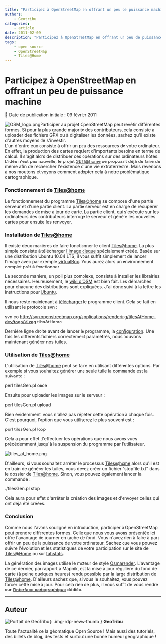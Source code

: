 ```yaml
---
title: "Participez à OpenStreetMap en offrant un peu de puissance machine"
authors:
    - Geotribu
categories:
    - article
date: 2011-02-09
description: "Participez à OpenStreetMap en offrant un peu de puissance machine"
tags:
    - open source
    - OpenStreetMap
    - Tiles@Home
---
```


# Participez à OpenStreetMap en offrant un peu de puissance machine

:calendar: Date de publication initiale : 09 février 2011

![OSM_logo.png](https://cdn.geotribu.fr/img/logos-icones/OpenStreetMap/Openstreetmap.png)Participer au projet OpenStreetMap peut revêtir différentes formes. Si pour la plus grande majorité des contributeurs, cela consiste à uploader des fichiers GPX ou à digitaliser les données, sachez qu'il existe d'autres moyens de s'investir.  
L'un d'entre eux consiste à offrir un peu des ressources de votre ordinateur. En effet, la production des cartes requiert d'importants besoins en terme de calcul. Il s'agit alors de distribuer ces opérations sur des ordinateurs hôtes. L'idée n'est pas nouvelle, le projet [SETI@home](http://setiathome.ssl.berkeley.edu/) se proposait déjà de faire de même afin de rechercher l'existence d'une vie extraterrestre. Mais revenons à nos moutons et voyons comment adopter cela à notre problématique cartographique.

### Fonctionnement de [Tiles@home](mailto:Tiles@home)

Le fonctionnement du programme [Tiles@home](mailto:Tiles@home) se compose d'une partie serveur et d'une partie client. La partie serveur est en charge de récupérer les demandes de mise à jour de carte. La partie client, qui s'exécute sur les ordinateurs des contributeurs interroge le serveur et génère les nouvelles cartes pour ensuite les renvoyer.

### Installation de [Tiles@home](mailto:Tiles@home)

Il existe deux manières de faire fonctionner le client [Tiles@home](mailto:Tiles@home). La plus simple consiste à télécharger [l'image disque](https://wiki.openstreetmap.org/wiki/Virtual_Tiles@Home_-_Ubuntu#Download) spécialement créée. Basée sur une distribution Ubuntu 10.04 LTS, il vous suffit simplement de lancer l'image avec par exemple [virtualBox](http://www.virtualbox.org/). Vous aurez alors un environnement complet prêt à fonctionner.

La seconde manière, un poil plus complexe, consiste à installer les librairies nécessaires. Heureusement, le [wiki d'OSM](https://wiki.openstreetmap.org/wiki/Tiles@home/Install_Guide) est bien fait. Les démarches pour chacune des distributions sont expliquées. J'ai donc suivi à la lettre les instructions pour [Ubuntu](https://wiki.openstreetmap.org/wiki/Tiles@home/Install_Guide#Ubuntu).

Il nous reste maintenant à [télécharger](https://wiki.openstreetmap.org/wiki/Tiles@home/Install_Guide#Download_the_program) le programme client. Cela se fait en utilisant le protocole svn :

svn co <http://svn.openstreetmap.org/applications/rendering/tilesAtHome-dev/tags/Vizag> tilesAtHome

Dernière ligne droite avant de lancer le programme, la [configuration](https://wiki.openstreetmap.org/wiki/Tiles@home/Install_Guide#Linux_.2F_Mac_OS_X_.2F_.2ABSD). Une fois les différents fichiers correctement paramétrés, nous pouvons maintenant générer nos tuiles.

### Utilisation de [Tiles@home](mailto:Tiles@home)

L'utilisation de [Tiles@home](mailto:Tiles@home) peut se faire en utilisant différentes options. Par exemple si vous souhaitez générer une seule tuile la commande est la suivante :

perl tilesGen.pl once

Ensuite pour uploader les images sur le serveur :

perl tilesGen.pl upload

Bien évidemment, vous n'allez pas répéter cette opération à chaque fois. C'est pourquoi, l'option que vous utiliserez le plus souvent est :

perl tilesGen.pl loop

Cela a pour effet d'effectuer les opérations que nous avons vues précédemment jusqu'à la suspension du programme par l'utilisateur.

![tiles_at_home.png](http://geotribu.net/sites/default/files/Tuto/img/Blog/OSM/tiles_at_home.png)

D'ailleurs, si vous souhaitez arrêter le processus [Tiles@home](mailto:Tiles@home) alors qu'il est en train de générer les tuiles, vous devez créer un fichier "stopfile.txt" dans le dossier de [Tiles@home](mailto:Tiles@home). Sinon, vous pouvez également lancer la commande :

./tilesGen.pl stop

Cela aura pour effet d'arrêter la création des images et d'envoyer celles qui ont déjà été créées.

### Conclusion

Comme nous l'avons souligné en introduction, participer à OpenStreetMap peut prendre différentes formes. Celle que nous vous avons présentée ici offre l'avantage de tourner en tache de fond. Vous n'avez rien à faire à part offrir un peu de la puissance de votre ordinateur. Sachez que vous pouvez suivre l'évolution et les statistiques de votre participation sur le site de [Tiles@Home](http://tah.openstreetmap.org/User/show/) ou sur [tahstats](http://tahstats.appspot.com/).

La génération des images utilise le moteur de style [Osmarender](https://wiki.openstreetmap.org/wiki/FR:Osmarender). L'avantage de ce dernier, par rapport à Mapnik, est la mise à jour régulière du fond de carte (à peine quelques heures) rendu possible par la large distribution de [Tiles@home](mailto:Tiles@home). D'ailleurs sachez que, si vous le souhaitez, vous pouvez forcer cette mise à jour. Pour cela rien de plus, il vous suffit de vous rendre sur [l'interface cartographique](http://tah.openstreetmap.org/Browse/slippy/) dédiée.

----

## Auteur

![Portait de GeoTribu](https://cdn.geotribu.fr/img/internal/charte/geotribu_logo_64x64.png){: .img-rdp-news-thumb }
**GeoTribu**

Toute l'actualité de la géomatique Open Source ! Mais aussi des tutoriels, des billets de blog, des tests et surtout une bonne humeur géographique !
